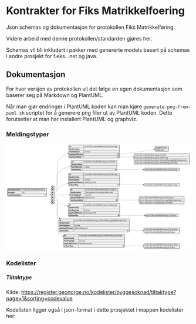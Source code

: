 # Kontrakter for Fiks Matrikkelfoering

Json schemas og dokumentasjon for protokollen Fiks Matrikkelføring.

Videre arbeid med denne protokollen/standarden gjøres her.

Schemas vil bli inkludert i pakker med genererte models basert på schemas i andre prosjekt for f.eks. .net og java.

## Dokumentasjon

For hver versjon av protokollen vil det følge en egen dokumentasjon som baserer seg på Markdown og PlantUML.

Når man gjør endringer i PlantUML koden kan man kjøre `generate-png-from-puml.sh` scriptet for å generere png filer ut av PlantUML koden. Dette forutsetter at man har installert PlantUML og graphviz.

### Meldingstyper

![meldingstyper](https://raw.githubusercontent.com/ks-no/fiks-matrikkelfoering-specification/main/Schema/V2/meldingstyper/meldingstyper.svg)

### Kodelister

##### Tiltaktype 
Kilde: https://register.geonorge.no/kodelister/byggesoknad/tiltaktype?page=1&sorting=codevalue

Kodelisten ligger også i json-format i dette prosjektet i mappen kodelister her: 



